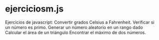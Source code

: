 # ejerciciosm.js
Ejercicios de javascript:
Convertir grados Celsius a Fahrenheit.
Verificar si un número es primo.
Generar un número aleatorio en un rango dado
Calcular el área de un triángulo
Encontrar el máximo de dos números.
